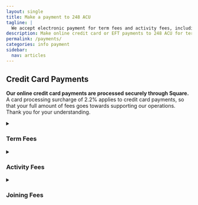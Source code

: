 ```yaml
---
layout: single
title: Make a payment to 248 ACU
tagline: |
  We accept electronic payment for term fees and activity fees, including credit card payments and bank transfers.
description: Make online credit card or EFT payments to 248 ACU for term fees and activity fees
permalink: /payments/
categories: info payment
sidebar:
  nav: articles
---
```



## Credit Card Payments

<p class="small"><strong>Our online credit card payments are processed securely through Square.</strong> A card processing surcharge of 2.2% applies to credit card payments, so that your full amount of fees goes towards supporting our operations. Thank you for your understanding.</p>


<details>
  <summary><h3>Term Fees</h3></summary>

  <p>
    Term fees are your regular contributions that enable us to fund our classroom learning, unit-owned field equipment, awards and prizes, and more. All cadets participating at 248 ACU are required to contribute these term fees.
  </p>

  <div class="fees__payment-link">
    <div class="fees__box">
        <p class="fees__box__title">Term Fees - Single Term</p>
        <p class="fees__box__price"><span class="fees__box__price--amount">$65.00</span> <small>+ processing fee</small></p>
        <div class="fees__button-group">
          <a target="_blank" data-url="https://square.link/u/lNgAjpJP?src=embed" href="https://square.link/u/lNgAjpJP?src=embed" class="square-checkout-button fees__button">Pay Now</a>
        </div>
    </div>
  </div>

</details>


<details>
  <summary><h3>Activity Fees </h3></summary>

  <p>
    No activities are open for payment. Please check back later.
  </p>

</details>


<details>
  <summary><h3>Joining Fees</h3></summary>

  <p>
    Joining fees are a once-off payment when your child joins 248 ACU. The amount includes: $200.00 refundable deposit, unit undershirt, training platoon patches, and costs for the recruit basic training weekend. 
  </p>

  <div class="fees__payment-link">
    <div class="fees__box">
        <p class="fees__box__title">Joining Fees</p>
        <p class="fees__box__price"><span class="fees__box__price--amount">$300.00</span> <small>+ processing fee</small></p>
        <div class="fees__button-group">
          <a target="_blank" data-url="https://square.link/u/Y4rlINVY?src=embed" href="https://square.link/u/Y4rlINVY?src=embed" class="square-checkout-button fees__button">Pay now</a>
        </div>
    </div>
  </div>


---

## Bank transfer (Electronic Funds Transfer/EFT) payments

{% include bank-account.html %}

<small>No surchage is applied or required when making payments through bank transfer/EFT.</small>

When making bank transfer, please include your child's surname in the description as well as the words "Term Fees". We encourage you to set up a scheduled payment through your online banking to avoid a missed payment.

---

## Related topics

- [Attendance requirements and fees]({% link _pages/attendance-and-fees.md %})
- [Frequently asked questions]({% link _pages/faq.md %})

<script>
  function showCheckoutWindow(e) {
    e.preventDefault();

    const url = this.getAttribute('data-url');
    const title = 'Square Payment Links';

    // Some platforms embed in an iframe, so we want to top window to calculate sizes correctly
    const topWindow = window.top ? window.top : window;

    // Fixes dual-screen position                                Most browsers          Firefox
    const dualScreenLeft = topWindow.screenLeft !==  undefined ? topWindow.screenLeft : topWindow.screenX;
    const dualScreenTop = topWindow.screenTop !==  undefined   ? topWindow.screenTop  : topWindow.screenY;

    const width = topWindow.innerWidth ? topWindow.innerWidth : document.documentElement.clientWidth ? document.documentElement.clientWidth : screen.width;
    const height = topWindow.innerHeight ? topWindow.innerHeight : document.documentElement.clientHeight ? document.documentElement.clientHeight : screen.height;

    const h = height * .75;
    const w = 500;

    const systemZoom = width / topWindow.screen.availWidth;
    const left = (width - w) / 2 / systemZoom + dualScreenLeft;
    const top = (height - h) / 2 / systemZoom + dualScreenTop;
    const newWindow = window.open(url, title, `scrollbars=yes, width=${w / systemZoom}, height=${h / systemZoom}, top=${top}, left=${left}`);

    if (window.focus) newWindow.focus();
  }

  // This overrides the default checkout button click handler to show the embed modal
  // instead of opening a new tab with the given link url
  const paymentButtons = document.querySelectorAll('.square-checkout-button');
  for (const paymentButton of paymentButtons) {
    paymentButton.addEventListener('click', showCheckoutWindow);
  }
</script>
